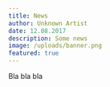 ```yaml
---
title: News
author: Unknown Artist
date: 12.08.2017
description: Some news
image: /uploads/banner.png
featured: true
---
```

Bla bla bla
